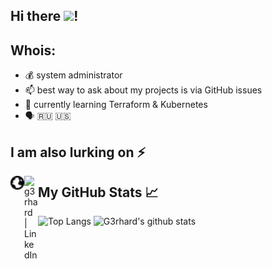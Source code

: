 ## Hi there <img src="https://raw.githubusercontent.com/MartinHeinz/MartinHeinz/master/wave.gif" width="30px">!

## Whois:
- :moneybag: system administrator
- :mailbox: best way to ask about my projects is via GitHub issues
- :seedling: currently learning Terraform & Kubernetes
- :speaking_head: :ru: :us:

## I am also lurking on ⚡
[<img align="left" alt="g3rhard.github.io" width="22" src="https://raw.githubusercontent.com/iconic/open-iconic/master/svg/globe.svg" />][website]
[<img align="left" alt="g3rhard | LinkedIn" width="22" src="https://cdn.jsdelivr.net/npm/simple-icons@v3/icons/linkedin.svg" />][linkedin]


## My GitHub Stats &#x1f4c8;

![Top Langs](https://github-readme-stats.vercel.app/api/top-langs/?username=g3rhard&layout=compact)
![G3rhard's github stats](https://github-readme-stats.vercel.app/api?username=g3rhard&count_private=true)

[website]: https://g3rhard.github.io
[linkedin]: https://linkedin.com/in/g3rhard
